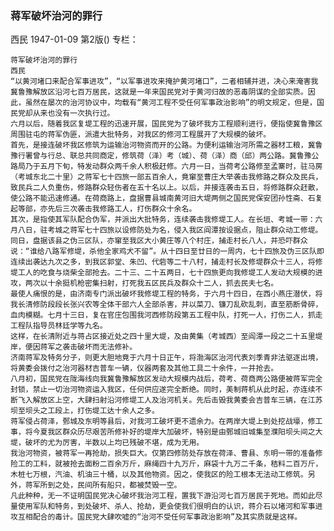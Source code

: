 ### 蒋军破坏治河的罪行
西民
1947-01-09
第2版()
专栏：

    蒋军破坏治河的罪行
    西民
    “以黄河堵口来配合军事进攻”，“以军事进攻来掩护黄河堵口”，二者相辅并进，决心来淹害我冀鲁豫解放区沿河七百万居民，这就是一年来国民党对于黄河归故的恶毒阴谋的全部实质。因此，虽然在屡次的治河协议中，均载有“黄河工程不受任何军事政治影响”的明文规定，但是，国民党却从来也没有一次执行过。
    六月以后，随着我区复堤工程的迅速开展，国民党为了破坏我方工程顺利进行，便指使冀鲁豫区周围驻屯的蒋军伪匪，派遣大批特务，对我区的修河工程展开了大规模的破坏。
    首先，是接连破坏我区修筑为运输治河物资而开的公路。为便利运输治河所需之器材工粮，冀鲁豫行署曾与行总、联总共同商定，修筑荷（泽）考（城）、荷（泽）商（邱）两公路。冀鲁豫公路局乃于五月下旬，特发动群众两千余人积极赶修。六月一日，当荷考公路修至孟寨时，驻马房（考城东北二十里）之蒋军七十四旅一部五百余人，竟窜至曹庄大举袭击我修路之群众及民兵，致民兵二人负重伤，修路群众轻伤者在五十名以上。以后，并接连袭击五日，将修路群众赶散，使公路不能迅速修通。在荷商路上，盘据曹县城南黄河旧大堤两侧之国民党保安团孙性斋、石复起等部，亦先后三次袭击我修路工人，打伤群众十余名。
    其次，是指使其军队配合伪军，并派出大批特务，连续袭击我修堤工人。在长垣、考城一带：六月八日，驻考城之蒋军七十四旅以设修防处为名，侵入我区阎潭按设据点，阻止群众动工修堤。同日，盘据该县之伪三区队，亦窜至我区大小黄庄等八个村庄，捕走村长八人，并恐吓群众说：“谁给八路军修堤，杀他全家鸡犬不留”。从十四日至廿日的一周内，七十四旅及伪三区队即连续出袭达九次之多，到我区郭堂、朱凹、代砦等二十八村，捕走村长及修堤群众十三人，将修堤工人的吃食与烧柴全部抢去。二十三、二十五两日，七十四旅更向我修堤工人发动大规模的进攻，两次以十余挺机枪密集扫射，打死我五区民兵及群众十二人，抓去民夫七名。
    最使人痛恨的是，由济南专门派出破坏我修堤工程的特务，于六月十四日，在西小燕庄潜伏，将我长清修防段段长张兴农等全体干部六人全部杀害，并以菜刀、镰刀乱砍乱刺，直至筋断骨碎，血肉模糊。七月十三日，复在官庄包围我河西修防段第五工程中队，打死一人，打伤二人，抓走工程队指导员林廷学等九名。
    这样，在长清附近与蒋占区接近处之四十里大堤，及由黄集（考城西）至阎潭一段之二十五里堤岸，便因蒋军之袭击破坏而无法修补。
    济南蒋军及特务分子，则更大胆地竟于六月十日正午，将渤海区治河代表刘季青非法驱逐出境，将黄委会拨付之治河器材吉普车一辆，仪器两套及其他工具二十余件，一并抢去。
    八月初，国民党在陇海线向我冀鲁豫解放区发动大规模内战后，荷考、荷商两公路便被蒋军完全封锁，禁止一切治河物资运入我区，任何供应遂完全断绝。同时，美制蒋机从此时起，亦连续不断飞入解放区上空，大肆扫射沿河修堤工人及治河机关。先后击毁我黄委会吉普车三辆，在江苏坝至坝头之工段上，打伤堤工达十余人之多。
    蒋军侵占荷泽，鄄城及东明等县后，对我河工破坏更不遗余力。在两岸大堤上到处挖战壕，修工事，将今夏我区群众历尽艰苦所修补好的堤岸大加破坏，特别是由鄄城旧城集至濮阳坝头间之大堤，破坏的尤为厉害，半数以上均已残破不堪，成为无用。
    我治河物资，被蒋军一再抢劫，损失巨大。仅第四修防处存放在荷泽、曹县、东明一带的准备修险工的工料，就被抢去面粉二百余万斤，麻绳四十九万斤，麻袋十九万二千条，秸料二百万斤，木桩七万根，汽油、机油三十桶，以及其他物资。因之，使我区的险工根本无法动工修筑。另外，蒋军所到之处，民间所有船只，都被焚毁一空。
    凡此种种，无一不证明国民党决心破坏我治河工程，置我下游沿河七百万居民于死地。而如此尽量使用军队和特务，到处破坏、杀人、抢劫，更会使我们很明白的认识，蒋介石以堵河和军事进攻互相配合的毒计。国民党大肆吹嘘的“治河不受任何军事政治影响”及其实质就是这样。
